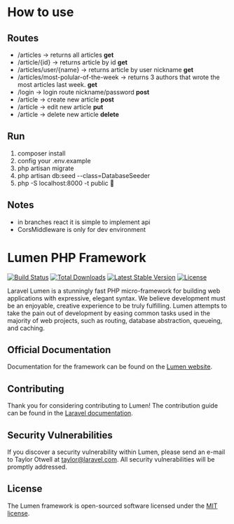 # How to use

## Routes

- /articles -> returns all articles **get** 
- /article/{id} -> returns article by id **get** 
- /articles/user/{name} -> returns article by user nickname **get** 
- /articles/most-polular-of-the-week -> returns 3 authors that wrote the most articles last week. **get** 
- /login -> login route nickname/password **post** 
- /article -> create new article **post** 
- /article -> edit new article **put**
- /article -> delete new article **delete**

## Run

 1. composer install
 3. config your .env.example
 4. php artisan migrate
 5. php artisan db:seed --class=DatabaseSeeder
 6. php -S localhost:8000 -t public 
 🥳
 
## Notes
- in branches react it is simple to implement api
- CorsMiddleware is only for dev environment

# Lumen PHP Framework

[![Build Status](https://travis-ci.org/laravel/lumen-framework.svg)](https://travis-ci.org/laravel/lumen-framework)
[![Total Downloads](https://poser.pugx.org/laravel/lumen-framework/d/total.svg)](https://packagist.org/packages/laravel/lumen-framework)
[![Latest Stable Version](https://poser.pugx.org/laravel/lumen-framework/v/stable.svg)](https://packagist.org/packages/laravel/lumen-framework)
[![License](https://poser.pugx.org/laravel/lumen-framework/license.svg)](https://packagist.org/packages/laravel/lumen-framework)

Laravel Lumen is a stunningly fast PHP micro-framework for building web applications with expressive, elegant syntax. We believe development must be an enjoyable, creative experience to be truly fulfilling. Lumen attempts to take the pain out of development by easing common tasks used in the majority of web projects, such as routing, database abstraction, queueing, and caching.

## Official Documentation

Documentation for the framework can be found on the [Lumen website](https://lumen.laravel.com/docs).

## Contributing

Thank you for considering contributing to Lumen! The contribution guide can be found in the [Laravel documentation](https://laravel.com/docs/contributions).

## Security Vulnerabilities

If you discover a security vulnerability within Lumen, please send an e-mail to Taylor Otwell at taylor@laravel.com. All security vulnerabilities will be promptly addressed.

## License

The Lumen framework is open-sourced software licensed under the [MIT license](https://opensource.org/licenses/MIT).
